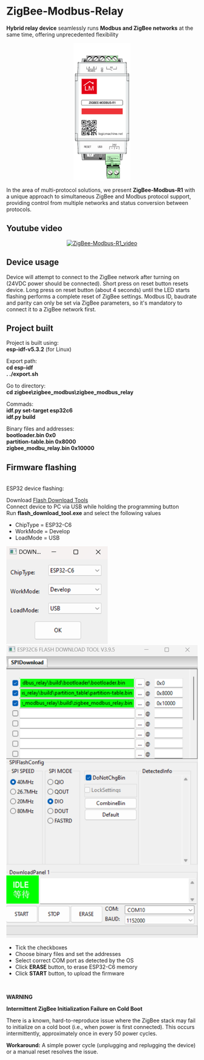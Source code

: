 # ZigBee-Modbus-Relay

**Hybrid relay device** seamlessly runs **Modbus and ZigBee networks**
at the same time, offering unprecedented flexibility

<p align="center">
  <img src="pictures/ZIGBEE_MODBUS_R1_TOP.png" alt="device_1" width="150"/>
</p>

In the area of multi-protocol solutions, we present **ZigBee-Modbus-R1**
with a unique approach to simultaneous ZigBee and Modbus protocol support,
providing control from multiple networks and status conversion between protocols. 

## Youtube video
<div align="center">

[![ZigBee-Modbus-R1_video](https://www.youtube.com/watch?v=4MWVPtZsypg/0.jpg)](https://www.youtube.com/watch?v=4MWVPtZsypg)

</div>

## Device usage

Device will attempt to connect to the ZigBee network after turning on
(24VDC power should be connected). Short press on reset button resets
device. Long press on reset button (about 4 seconds) until the LED starts
flashing performs a complete reset of ZigBee settings. Modbus ID, baudrate
and parity can only be set via ZigBee parameters, so it's mandatory to
connect it to a ZigBee network first.


## Project built

Project is built using: <br>
**esp-idf-v5.3.2** (for Linux) <br>

Export path: <br>
**cd esp-idf** <br>
**. ./export.sh**

Go to directory: <br>
**cd zigbee\zigbee_modbus\zigbee_modbus_relay** <br>

Commads: <br>
**idf.py set-target esp32c6** <br>
**idf.py build** <br>


Binary files and addresses: <br>
**bootloader.bin 0x0** <br>
**partition-table.bin 0x8000** <br>
**zigbee_modbu_relay.bin 0x10000**

## Firmware flashing
<br>
ESP32 device flashing: <br>

Download [Flash Download Tools](https://www.espressif.com/en/support/download/other-tools) <br>
Connect device to PC via USB while holding the programming button <br>
Run **flash_download_tool.exe** and select the following values <br>

* ChipType = ESP32-C6
* WorkMode = Develop
* LoadMode = USB

![setup_1](pictures/flash_download_tool_1.png) <br>
![setup_2](pictures/flash_download_tool_2.png) <br>

* Tick the checkboxes
* Choose binary files and set the addresses
* Select correct COM port as detected by the OS
* Click **ERASE** button, to erase ESP32-C6 memory
* Click **START** button, to upload the firmware

<br>

**WARNING**

**Intermittent ZigBee Initialization Failure on Cold Boot**

There is a known, hard-to-reproduce issue where the ZigBee stack may fail to initialize on a cold boot (i.e., when power is first connected). This occurs intermittently, approximately once in every 50 power cycles.

**Workaround:** A simple power cycle (unplugging and replugging the device) or a manual reset resolves the issue.

